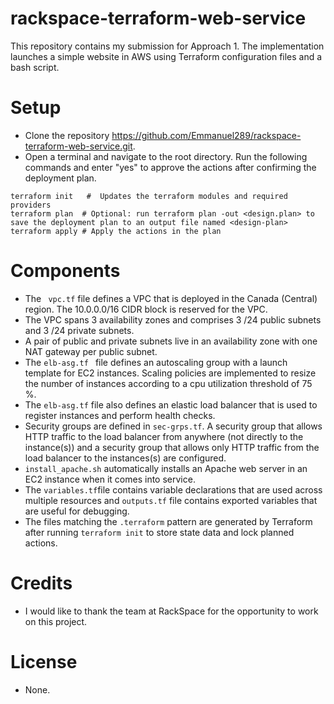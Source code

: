 # rackspace-terraform-web-service
This repository contains my submission for Approach 1. The implementation launches a simple website in AWS using Terraform configuration files and a bash script.
# Setup

- Clone the repository https://github.com/Emmanuel289/rackspace-terraform-web-service.git.
- Open a terminal and navigate to the root directory. Run the following commands and enter "yes" to approve the actions after confirming the deployment plan.
```
terraform init   #  Updates the terraform modules and required providers
terraform plan  # Optional: run terraform plan -out <design.plan> to save the deployment plan to an output file named <design-plan>
terraform apply # Apply the actions in the plan
```

# Components

- The ``` vpc.tf``` file defines a VPC that is deployed in the Canada (Central) region. The 10.0.0.0/16 CIDR block is reserved for the VPC.
- The VPC spans 3 availability zones and comprises 3 /24 public subnets and 3 /24 private subnets.
- A pair of public and private subnets live in an availability zone with one NAT gateway per public subnet.
-  The ```elb-asg.tf ``` file defines an autoscaling group with a launch template for EC2 instances. Scaling policies are implemented to resize the number of instances according to a cpu utilization threshold of 75 %.
-  The ```elb-asg.tf``` file also defines an elastic load balancer that is used to register    instances and perform health checks.
- Security groups are defined in ```sec-grps.tf```. A security group that allows HTTP traffic to the load balancer from anywhere (not directly to the instance(s)) and a security group that allows only HTTP traffic from the load balancer to the instances(s) are configured.
- ```install_apache.sh``` automatically installs an Apache web server in an EC2 instance when it comes into service.
- The ```variables.tf```file contains variable declarations that are used across multiple resources and ```outputs.tf``` file contains exported variables that are useful for debugging.
- The files matching the ```.terraform``` pattern are generated by Terraform after running ```terraform init``` to store state data and lock planned actions.

# Credits
- I would like to thank the team at RackSpace for the opportunity to work on this project.

# License
- None.






